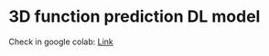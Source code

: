 # 3D function prediction DL model

Check in google colab: [Link](https://colab.research.google.com/drive/143Vac_n68uRvQ0dCz_8aw-05TW34YTTI?usp=sharing)
